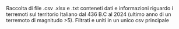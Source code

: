 Raccolta di file .csv .xlsx e .txt conteneti dati e informazioni riguardo i terremoti sul territorio Italiano dal 436 B.C al 2024 (ultimo anno di un terremoto di magnitudo >5).
Filtrati e uniti in un unico csv principale
